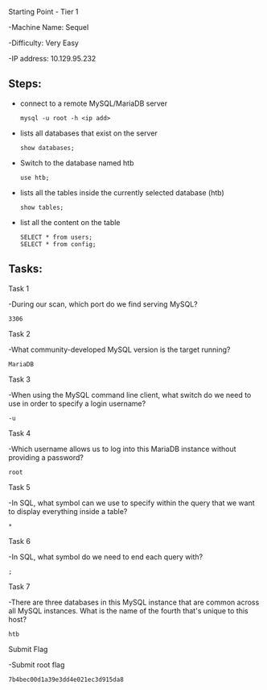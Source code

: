 Starting Point - Tier 1

-Machine Name: Sequel

-Difficulty: Very Easy

-IP address: 10.129.95.232


##  Steps:

- connect to a remote MySQL/MariaDB server

      mysql -u root -h <ip add>

- lists all databases that exist on the server

      show databases;
- Switch to the database named htb

      use htb;

- lists all the tables inside the currently selected database (htb)

      show tables;

- list all the content on the table

      SELECT * from users;
      SELECT * from config;
  

##    Tasks:

Task 1

-During our scan, which port do we find serving MySQL?

    3306


Task 2

-What community-developed MySQL version is the target running?


    MariaDB


Task 3

-When using the MySQL command line client, what switch do we need to use in order to specify a login username?


    -u


Task 4

-Which username allows us to log into this MariaDB instance without providing a password?


    root


Task 5

-In SQL, what symbol can we use to specify within the query that we want to display everything inside a table?

    *


Task 6

-In SQL, what symbol do we need to end each query with?


    ;


Task 7

-There are three databases in this MySQL instance that are common across all MySQL instances. What is the name of the fourth that's unique to this host?


    htb


Submit Flag

-Submit root flag

    7b4bec00d1a39e3dd4e021ec3d915da8
